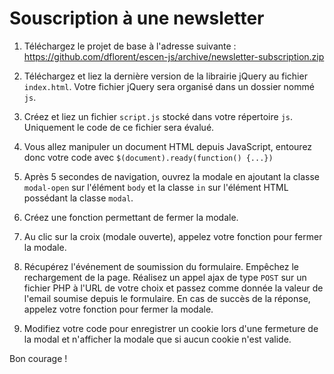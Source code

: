 Souscription à une newsletter
===

1. Téléchargez le projet de base à l'adresse suivante : https://github.com/dflorent/escen-js/archive/newsletter-subscription.zip

2. Téléchargez et liez la dernière version de la librairie jQuery au fichier `index.html`. Votre fichier jQuery sera organisé dans un dossier nommé `js`.

3. Créez et liez un fichier `script.js` stocké dans votre répertoire `js`. Uniquement le code de ce fichier sera évalué.

4. Vous allez manipuler un document HTML depuis JavaScript, entourez donc votre code avec `$(document).ready(function() {...})`

5. Après 5 secondes de navigation, ouvrez la modale en ajoutant la classe `modal-open` sur l'élément `body` et la classe `in` sur l'élément HTML possédant la classe `modal`.

6. Créez une fonction permettant de fermer la modale.

7. Au clic sur la croix (modale ouverte), appelez votre fonction pour fermer la modale.

8. Récupérez l'événement de soumission du formulaire. Empêchez le rechargement de la page. Réalisez un appel ajax de type `POST` sur un fichier PHP à l'URL de votre choix et passez comme donnée la valeur de l'email soumise depuis le formulaire. En cas de succès de la réponse, appelez votre fonction pour fermer la modale.

9. Modifiez votre code pour enregistrer un cookie lors d'une fermeture de la modal et n'afficher la modale que si aucun cookie n'est valide.

Bon courage !
